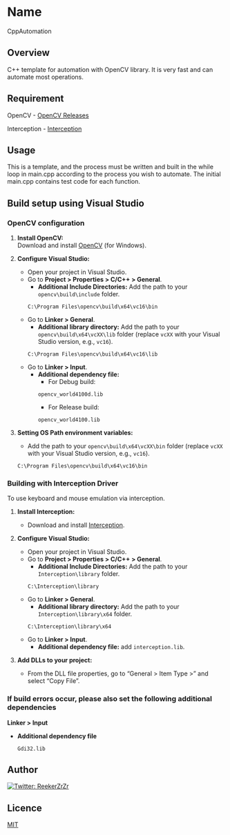 # Name 
CppAutomation

## Overview
C++ template for automation with OpenCV library. 
It is very fast and can automate most operations.

## Requirement
OpenCV - [OpenCV Releases](https://opencv.org/releases/)

Interception - [Interception](https://github.com/oblitum/Interception)

## Usage
This is a template, and the process must be written and built in the while loop in main.cpp according to the process you wish to automate.
The initial main.cpp contains test code for each function.

## Build setup using Visual Studio

### OpenCV configuration

1. **Install OpenCV:**  
   Download and install [OpenCV](https://opencv.org/releases/) (for Windows).

2. **Configure Visual Studio:**  
   - Open your project in Visual Studio.
   - Go to **Project > Properties > C/C++ > General**.
     - **Additional Include Directories:** Add the path to your `opencv\build\include` folder.
      ```
      C:\Program Files\opencv\build\x64\vc16\bin
      ```
   - Go to **Linker > General**.
     - **Additional library directory:** Add the path to your `opencv\build\x64\vcXX\lib` folder (replace `vcXX` with your Visual Studio version, e.g., `vc16`).
      ```
      C:\Program Files\opencv\build\x64\vc16\lib
      ```
   - Go to **Linker > Input**.
     - **Additional dependency file:** 
        - For Debug build:
        ```
        opencv_world4100d.lib
        ```
        - For Release build:
        ```
        opencv_world4100.lib
        ```   

3. **Setting OS Path environment variables:**  
   - Add the path to your `opencv\build\x64\vcXX\bin` folder (replace `vcXX` with your Visual Studio version, e.g., `vc16`).
    ```
    C:\Program Files\opencv\build\x64\vc16\bin
    ```

### Building with Interception Driver

To use keyboard and mouse emulation via interception.

1. **Install Interception:**  
   - Download and install [Interception](https://github.com/oblitum/Interception).

2. **Configure Visual Studio:**  
   - Open your project in Visual Studio.
   - Go to **Project > Properties > C/C++ > General**.
     - **Additional Include Directories:** Add the path to your `Interception\library` folder.
      ```
      C:\Interception\library
      ```
   - Go to **Linker > General**.
     - **Additional library directory:** Add the path to your `Interception\library\x64` folder.
      ```
      C:\Interception\library\x64
      ```
   - Go to **Linker > Input**.
     - **Additional dependency file:** add `interception.lib`.

3. **Add DLLs to your project:**  
   - From the DLL file properties, go to “General > Item Type >” and select “Copy File”.

### If build errors occur, please also set the following additional dependencies

**Linker > Input**

- **Additional dependency file**  
  ```
  Gdi32.lib
  ```

## Author
[![Twitter: ReekerZrZr](https://img.shields.io/twitter/follow/ReekerZrZr?style=social)](https://x.com/ReekerZrZr)

## Licence
[MIT](https://opensource.org/licenses/mit-license.php)